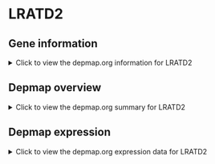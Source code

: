 <h1>LRATD2</h1>

<h2>Gene information</h2>
<details>
  <summary>Click to view the depmap.org information for LRATD2</summary>
  <iframe src="https://depmap.org/portal/gene/LRATD2?tab=about" style="border:none;width:100%;height:800px"></iframe>
</details>

<h2>Depmap overview</h2>
<details>
  <summary>Click to view the depmap.org summary for LRATD2</summary>
  <iframe src="https://depmap.org/portal/gene/LRATD2?tab=overview" style="border:none;width:100%;height:800px"></iframe>
</details>

<h2>Depmap expression</h2>
<details>
  <summary>Click to view the depmap.org expression data for LRATD2</summary>
  <iframe src="https://depmap.org/portal/gene/LRATD2?tab=characterization" style="border:none;width:100%;height:800px"></iframe>
</details>


<!--
<h2>Reactome Pathway diagram</h2>
<details>
  <summary>Click to view Reactome pathway for LRATD2</summary>
  PNAME
</details>
-->


